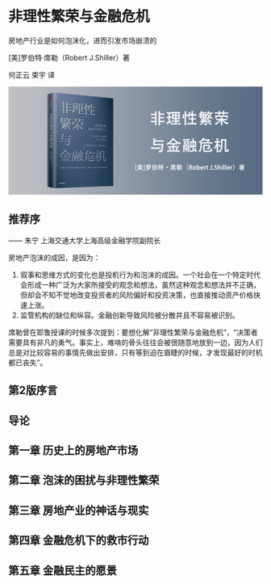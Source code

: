 非理性繁荣与金融危机
========================================

房地产行业是如何泡沫化，进而引发市场崩溃的

[美]罗伯特·席勒（Robert J.Shiller）著

何正云 束宇 译

![](contents/wx-cover-235-1.png)

推荐序
----------------------------------------

—— 朱宁 上海交通大学上海高级金融学院副院长

房地产泡沫的成因，是因为：

1. 叙事和思维方式的变化也是投机行为和泡沫的成因。一个社会在一个特定时代会形成一种广泛为大家所接受的观念和想法，虽然这种观念和想法并不正确，但却会不知不觉地改变投资者的风险偏好和投资决策，也直接推动资产价格快速上涨。
2. 监管机构的缺位和纵容。金融创新导致风险被分散并且不容易被识别。

席勒曾在耶鲁授课的时候多次提到：要想化解“非理性繁荣与金融危机”，“决策者需要具有非凡的勇气。事实上，难啃的骨头往往会被很随意地放到一边，因为人们总是对比较容易的事情先做出安排，只有等到迫在眉睫的时候，才发现最好的时机都已丧失”。

第2版序言
----------------------------------------

导论
----------------------------------------

第一章 历史上的房地产市场
----------------------------------------

第二章 泡沫的困扰与非理性繁荣
----------------------------------------

第三章 房地产业的神话与现实
----------------------------------------

第四章 金融危机下的救市行动
----------------------------------------

第五章 金融民主的愿景
----------------------------------------